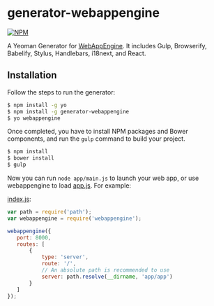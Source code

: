 # generator-webappengine

[![NPM](https://nodei.co/npm/generator-webappengine.png?downloads=true&stars=true)](https://nodei.co/npm/generator-webappengine/)    

A Yeoman Generator for [WebAppEngine](https://github.com/cheton/webappengine).  It includes Gulp, Browserify, Babelify, Stylus, Handlebars, i18next, and React.

## Installation
Follow the steps to run the generator:
```bash
$ npm install -g yo
$ npm install -g generator-webappengine
$ yo webappengine
```

Once completed, you have to install NPM packages and Bower components, and run the `gulp` command to build your project.
```bash
$ npm install
$ bower install
$ gulp
```

Now you can run `node app/main.js` to launch your web app, or use webappengine to load [app.js](/generators/app/templates/app/app.js). For example:

[index.js](/generators/app/templates/index.js):
 ```js
var path = require('path');
var webappengine = require('webappengine');

webappengine({
    port: 8000,
    routes: [
        {
            type: 'server',
            route: '/',
            // An absolute path is recommended to use
            server: path.resolve(__dirname, 'app/app')
        }
    ]
});
```
